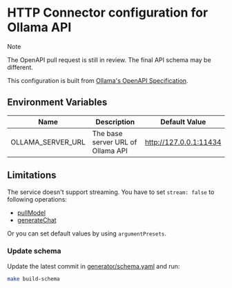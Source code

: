 # HTTP Connector configuration for Ollama API

> [!NOTE]
> The OpenAPI pull request is still in review. The final API schema may be different.

This configuration is built from [Ollama's OpenAPI Specification](https://github.com/ollama/ollama/pull/5040).

## Environment Variables

| Name              | Description                       | Default Value          |
| ----------------- | --------------------------------- | ---------------------- |
| OLLAMA_SERVER_URL | The base server URL of Ollama API | http://127.0.0.1:11434 |

## Limitations

The service doesn't support streaming. You have to set `stream: false` to following operations:

- [pullModel](./test/testdata/01-setup/mutation/01-pullModel/request.json)
- [generateChat](./test/testdata/01-setup/mutation/06-generateChat/request.json)

Or you can set default values by using `argumentPresets`.

### Update schema

Update the latest commit in [generator/schema.yaml](generator/schema.yaml) and run:

```sh
make build-schema
```
